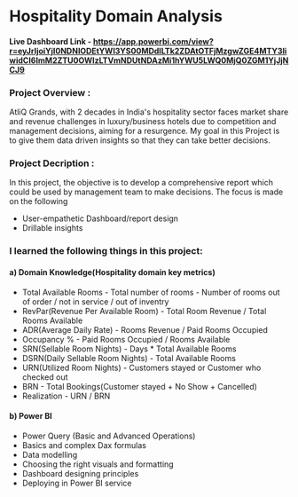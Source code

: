 # Hospitality Domain Analysis

#### Live Dashboard Link - https://app.powerbi.com/view?r=eyJrIjoiYjI0NDNlODEtYWI3YS00MDdlLTk2ZDAtOTFjMzgwZGE4MTY3IiwidCI6ImM2ZTU0OWIzLTVmNDUtNDAzMi1hYWU5LWQ0MjQ0ZGM1YjJjNCJ9

### Project Overview :
AtliQ Grands, with 2 decades in India's hospitality sector faces market share and revenue challenges in luxury/business hotels due to competition and management decisions, aiming for a resurgence. My goal in this Project is to give them data driven insights so that they can take better decisions.

### Project Decription :
In this project, the objective is to develop a comprehensive report which could be used by management team to make decisions. The focus is made on the following

- User-empathetic Dashboard/report design
- Drillable insights

### I learned the following things in this project:
#### a) Domain Knowledge(Hospitality domain key metrics) 

- Total Available Rooms - Total number of rooms - Number of rooms out of order / not in service / out of inventry
- RevPar(Revenue Per Available Room) - Total Room Revenue / Total Rooms Available
- ADR(Average Daily Rate) - Rooms Revenue / Paid Rooms Occupied
- Occupancy % - Paid Rooms Occupied / Rooms Available
- SRN(Sellable Room Nights) - Days * Total Available Rooms 
- DSRN(Daily Sellable Room Nights) - Total Available Rooms
- URN(Utilized Room Nights) - Customers stayed or Customer who checked out
- BRN - Total Bookings(Customer stayed + No Show + Cancelled)
- Realization - URN / BRN

#### b) Power BI

- Power Query (Basic and Advanced Operations)
- Basics and complex Dax formulas
- Data modelling 
- Choosing the right visuals and formatting
- Dashboard designing principles 
- Deploying in Power BI service 
